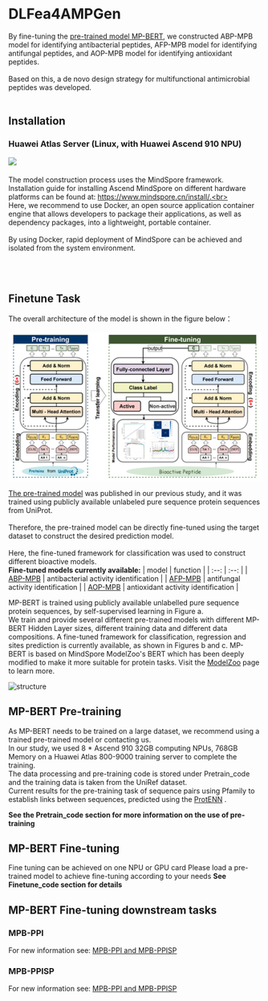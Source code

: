 # DLFea4AMPGen
By fine-tuning the [pre-trained model MP-BERT](https://github.com/BRITian/MP-BERT), we constructed ABP-MPB model for identifying antibacterial peptides, AFP-MPB model for identifying antifungal peptides, and AOP-MPB model for identifying antioxidant peptides.<br><br>
Based on this, a de novo design strategy for multifunctional antimicrobial peptides was developed.<br><br>


## Installation
### Huawei Atlas Server (Linux, with Huawei Ascend 910 NPU)
[![](https://img.shields.io/badge/Environment-Docker>=18.03-yellow.svg??style=flat-square)](https://www.docker.com/) <br><br>
The model construction process uses the MindSpore framework. Installation guide for installing Ascend MindSpore on different hardware platforms can be found at: https://www.mindspore.cn/install/.<br><br>
Here, we recommend to use Docker, an open source application container engine that allows developers to package their applications, as well as dependency packages, into a lightweight, portable container.
<br><br> By using Docker, rapid deployment of MindSpore can be achieved and isolated from the system environment.<br><br><br><br>


## Finetune Task
The overall architecture of the model is shown in the figure below：<br><br>
![./images/structure.png](https://github.com/hgao12345/DLFea4AMPGen/blob/main/Images/structure.png)

[The pre-trained model](https://zenodo.org/records/12747829) was published in our previous study, and it was trained using publicly available unlabeled pure sequence protein sequences from UniProt. <br><br>
Therefore, the pre-trained model can be directly fine-tuned using the target dataset to construct the desired prediction model. 
<br><br>Here, the fine-tuned framework for classification was used to construct different bioactive models. <br>
**Fine-tuned models currently available:**
| model	| function |
| :--: 	| :--: |
| [ABP-MPB](https://zenodo.org/records/12747957/files/ABP_Best_Model.ckpt?download=1) | antibacterial activity identification |
| [AFP-MPB](https://zenodo.org/records/12747957/files/AFP_Best_Model.ckpt?download=1) | antifungal activity identification |
| [AOP-MPB](https://zenodo.org/records/12747957/files/AOP_Best_Model.ckpt?download=1) | antioxidant activity identification |

















MP-BERT is trained using publicly available unlabelled pure sequence protein sequences, by self-supervised learning in Figure a.<br>
We train and provide several different pre-trained models with different MP-BERT Hidden Layer sizes, different training data and different data compositions.
A fine-tuned framework for classification, regression and sites prediction is currently available, as shown in Figures b and c.
MP-BERT is based on MindSpore ModelZoo's BERT which has been deeply modified to make it more suitable for protein tasks. Visit the [ModelZoo](https://gitee.com/mindspore/models/tree/master/official/nlp/Bert) page to learn more.

![structure](./images/structure.jpg)

## MP-BERT Pre-training
As MP-BERT needs to be trained on a large dataset, we recommend using a trained pre-trained model or contacting us.<br>
In our study, we used 8 * Ascend 910 32GB computing NPUs, 768GB Memory on a Huawei Atlas 800-9000 training server to complete the training.<br>
The data processing and pre-training code is stored under Pretrain_code and the training data is taken from the UniRef dataset.<br>
Current results for the pre-training task of sequence pairs using Pfamily to establish links between sequences, predicted using the [ProtENN](https://console.cloud.google.com/storage/browser/brain-genomics-public/research/proteins/pfam/random_split) .<br>



**See the Pretrain_code section for more information on the use of pre-training**

## MP-BERT Fine-tuning
Fine tuning can be achieved on one NPU or GPU card
Please load a pre-trained model to achieve fine-tuning according to your needs
**See Finetune_code section for details**

## MP-BERT Fine-tuning downstream tasks
### MPB-PPI
For new information see: [MPB-PPI and MPB-PPISP](https://github.com/BRITian/MPB-PPI-MPB-PPISP) 

### MPB-PPISP
For new information see: [MPB-PPI and MPB-PPISP](https://github.com/BRITian/MPB-PPI-MPB-PPISP) 
